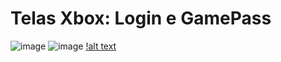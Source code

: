 # Telas Xbox: Login e GamePass

![image](https://user-images.githubusercontent.com/99412036/234040327-c4cc9440-e86b-4ee9-8a30-5357c9a2a6f2.png)
![image](https://user-images.githubusercontent.com/99412036/234040490-ea8e5a91-2fc3-48d3-810e-9d4212fd26b2.png)
[!alt text](tela3.png)
